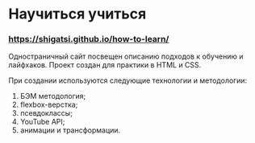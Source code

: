 # Научиться учиться

### https://shigatsi.github.io/how-to-learn/

Одностраничный сайт посвещен описанию подходов к обучению и лайфхаков.
Проект создан для практики в HTML и CSS.

При создании используются следующие технологии и методологии:
  1. БЭМ методология;
  2. flexbox-верстка;
  3. псевдоклассы;
  4. YouTube API;
  5. анимации и трансформации.


